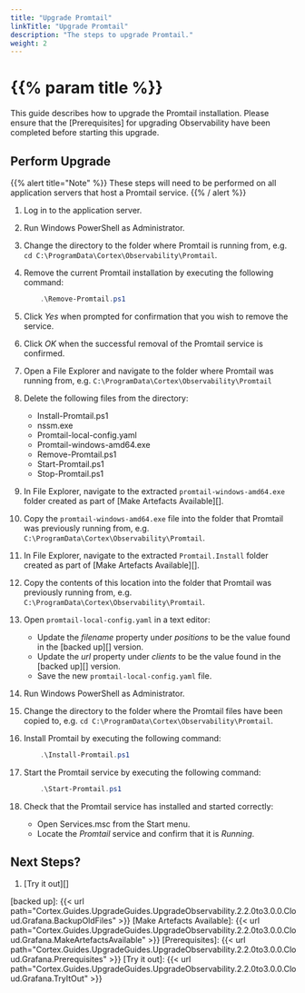 ```yaml
---
title: "Upgrade Promtail"
linkTitle: "Upgrade Promtail"
description: "The steps to upgrade Promtail."
weight: 2
---
```


# {{% param title %}}

This guide describes how to upgrade the Promtail installation. Please ensure that the [Prerequisites] for upgrading Observability have been completed before starting this upgrade.

## Perform Upgrade

{{% alert title="Note" %}}
These steps will need to be performed on all application servers that host a Promtail service.
{{% / alert %}}

1. Log in to the application server.
1. Run Windows PowerShell as Administrator.
1. Change the directory to the folder where Promtail is running from, e.g. `cd C:\ProgramData\Cortex\Observability\Promtail`.
1. Remove the current Promtail installation by executing the following command:

    ``` powershell
        .\Remove-Promtail.ps1
    ```

1. Click *Yes* when prompted for confirmation that you wish to remove the service.
1. Click *OK* when the successful removal of the Promtail service is confirmed.
1. Open a File Explorer and navigate to the folder where Promtail was running from, e.g. `C:\ProgramData\Cortex\Observability\Promtail`
1. Delete the following files from the directory:

    * Install-Promtail.ps1
    * nssm.exe
    * Promtail-local-config.yaml
    * Promtail-windows-amd64.exe
    * Remove-Promtail.ps1
    * Start-Promtail.ps1
    * Stop-Promtail.ps1

1. In File Explorer, navigate to the extracted `promtail-windows-amd64.exe` folder created as part of [Make Artefacts Available][].
1. Copy the `promtail-windows-amd64.exe` file into the folder that Promtail was previously running from, e.g. `C:\ProgramData\Cortex\Observability\Promtail`.
1. In File Explorer, navigate to the extracted `Promtail.Install` folder created as part of [Make Artefacts Available][].
1. Copy the contents of this location into the folder that Promtail was previously running from, e.g. `C:\ProgramData\Cortex\Observability\Promtail`.
1. Open `promtail-local-config.yaml` in a text editor:

    * Update the *filename* property under *positions* to be the value found in the [backed up][] version.
    * Update the *url* property under *clients* to be the value found in the [backed up][] version.
    * Save the new `promtail-local-config.yaml` file.

1. Run Windows PowerShell as Administrator.
1. Change the directory to the folder where the Promtail files have been copied to, e.g. `cd C:\ProgramData\Cortex\Observability\Promtail`.
1. Install Promtail by executing the following command:

    ``` powershell
        .\Install-Promtail.ps1
    ```

1. Start the Promtail service by executing the following command:

    ``` powershell
        .\Start-Promtail.ps1
    ```

1. Check that the Promtail service has installed and started correctly:
    * Open Services.msc from the Start menu.
    * Locate the *Promtail* service and confirm that it is *Running*.

## Next Steps?

1. [Try it out][]

[backed up]: {{< url path="Cortex.Guides.UpgradeGuides.UpgradeObservability.2.2.0to3.0.0.Cloud.Grafana.BackupOldFiles" >}}
[Make Artefacts Available]: {{< url path="Cortex.Guides.UpgradeGuides.UpgradeObservability.2.2.0to3.0.0.Cloud.Grafana.MakeArtefactsAvailable" >}}
[Prerequisites]: {{< url path="Cortex.Guides.UpgradeGuides.UpgradeObservability.2.2.0to3.0.0.Cloud.Grafana.Prerequisites" >}}
[Try it out]: {{< url path="Cortex.Guides.UpgradeGuides.UpgradeObservability.2.2.0to3.0.0.Cloud.Grafana.TryItOut" >}}
